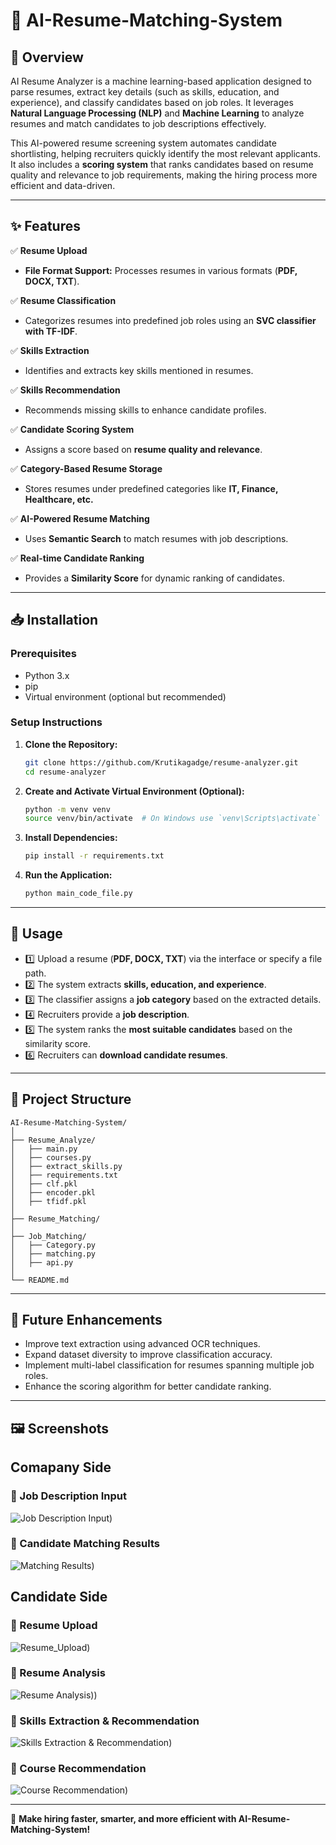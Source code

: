 # 🚀 AI-Resume-Matching-System

## 📌 Overview
AI Resume Analyzer is a machine learning-based application designed to parse resumes, extract key details (such as skills, education, and experience), and classify candidates based on job roles. It leverages **Natural Language Processing (NLP)** and **Machine Learning** to analyze resumes and match candidates to job descriptions effectively.

This AI-powered resume screening system automates candidate shortlisting, helping recruiters quickly identify the most relevant applicants. It also includes a **scoring system** that ranks candidates based on resume quality and relevance to job requirements, making the hiring process more efficient and data-driven.

---

## ✨ Features

✅ **Resume Upload**
- **File Format Support:** Processes resumes in various formats (**PDF, DOCX, TXT**).

✅ **Resume Classification**
- Categorizes resumes into predefined job roles using an **SVC classifier with TF-IDF**.

✅ **Skills Extraction**
- Identifies and extracts key skills mentioned in resumes.

✅ **Skills Recommendation**
- Recommends missing skills to enhance candidate profiles.

✅ **Candidate Scoring System**
- Assigns a score based on **resume quality and relevance**.

✅ **Category-Based Resume Storage**
- Stores resumes under predefined categories like **IT, Finance, Healthcare, etc.**

✅ **AI-Powered Resume Matching**
- Uses **Semantic Search** to match resumes with job descriptions.

✅ **Real-time Candidate Ranking**
- Provides a **Similarity Score** for dynamic ranking of candidates.

---

## 📥 Installation

### Prerequisites
- Python 3.x
- pip
- Virtual environment (optional but recommended)

### Setup Instructions

1. **Clone the Repository:**
   ```sh
   git clone https://github.com/Krutikagadge/resume-analyzer.git
   cd resume-analyzer
   ```

2. **Create and Activate Virtual Environment (Optional):**
   ```sh
   python -m venv venv
   source venv/bin/activate  # On Windows use `venv\Scripts\activate`
   ```

3. **Install Dependencies:**
   ```sh
   pip install -r requirements.txt
   ```

4. **Run the Application:**
   ```sh
   python main_code_file.py
   ```

---

## 🚀 Usage

- 1️⃣ Upload a resume (**PDF, DOCX, TXT**) via the interface or specify a file path.
- 2️⃣ The system extracts **skills, education, and experience**.
- 3️⃣ The classifier assigns a **job category** based on the extracted details.
- 4️⃣ Recruiters provide a **job description**.
- 5️⃣ The system ranks the **most suitable candidates** based on the similarity score.
- 6️⃣ Recruiters can **download candidate resumes**.

---

## 📂 Project Structure
```
AI-Resume-Matching-System/
│
├── Resume_Analyze/
│   ├── main.py
│   ├── courses.py
│   ├── extract_skills.py
│   ├── requirements.txt
│   ├── clf.pkl
│   ├── encoder.pkl
│   ├── tfidf.pkl
│
├── Resume_Matching/
│
├── Job_Matching/
│   ├── Category.py
│   ├── matching.py
│   ├── api.py
│ 
└── README.md    
```

---

## 🔮 Future Enhancements
- Improve text extraction using advanced OCR techniques.
- Expand dataset diversity to improve classification accuracy.
- Implement multi-label classification for resumes spanning multiple job roles.
- Enhance the scoring algorithm for better candidate ranking.

---

## 🖼️ Screenshots

## Comapany Side

### 🔹 Job Description Input
![Job Description Input](https://github.com/Krutikagadge/AI-Resume-Matching-System/blob/master/UI_Images/Job_Description1.jpg))

### 🔹 Candidate Matching Results
![Matching Results](https://github.com/Krutikagadge/AI-Resume-Matching-System/blob/master/UI_Images/Job_Description2.jpg))

## Candidate Side

### 🔹 Resume Upload
![Resume_Upload](https://github.com/Krutikagadge/AI-Resume-Matching-System/blob/master/UI_Images/Resume_Analysis1.jpg))

### 🔹 Resume Analysis
![Resume Analysis](https://github.com/Krutikagadge/AI-Resume-Matching-System/blob/master/UI_Images/Resume_Analysis2.png)))

### 🔹 Skills Extraction & Recommendation
![Skills Extraction & Recommendation](https://github.com/Krutikagadge/AI-Resume-Matching-System/blob/master/UI_Images/Resume_Analysis3.jpg))

### 🔹 Course Recommendation
![Course Recommendation](https://github.com/Krutikagadge/AI-Resume-Matching-System/blob/master/UI_Images/Resume_Analysis4.jpg))


---

🚀 **Make hiring faster, smarter, and more efficient with AI-Resume-Matching-System!**
